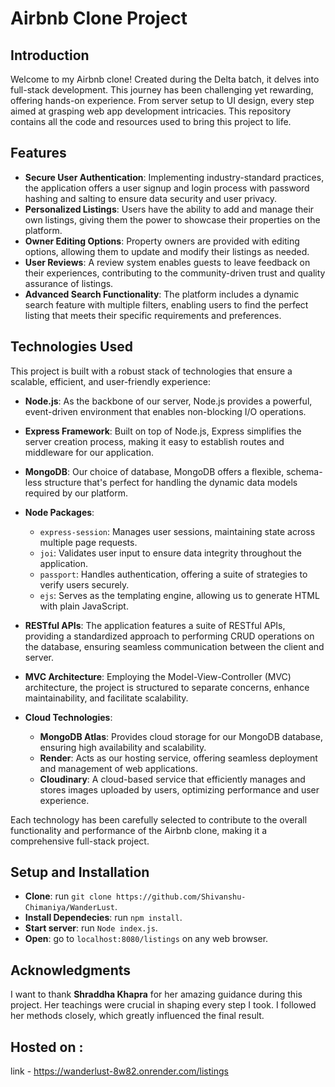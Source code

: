 # Airbnb Clone Project

## Introduction
Welcome to my Airbnb clone! Created during the Delta batch, it delves into full-stack development. 
This journey has been challenging yet rewarding, offering hands-on experience. From server setup to UI design, every step aimed at grasping web app development intricacies. 
This repository contains all the code and resources used to bring this project to life.

## Features
- **Secure User Authentication**: Implementing industry-standard practices, the application offers a user signup and login process with password hashing and salting to ensure data security and user privacy.
- **Personalized Listings**: Users have the ability to add and manage their own listings, giving them the power to showcase their properties on the platform.
- **Owner Editing Options**: Property owners are provided with editing options, allowing them to update and modify their listings as needed.
- **User Reviews**: A review system enables guests to leave feedback on their experiences, contributing to the community-driven trust and quality assurance of listings.
- **Advanced Search Functionality**: The platform includes a dynamic search feature with multiple filters, enabling users to find the perfect listing that meets their specific requirements and preferences.

## Technologies Used
This project is built with a robust stack of technologies that ensure a scalable, efficient, and user-friendly experience:

- **Node.js**: As the backbone of our server, Node.js provides a powerful, event-driven environment that enables non-blocking I/O operations.

- **Express Framework**: Built on top of Node.js, Express simplifies the server creation process, making it easy to establish routes and middleware for our application.

- **MongoDB**: Our choice of database, MongoDB offers a flexible, schema-less structure that's perfect for handling the dynamic data models required by our platform.

- **Node Packages**:
  - `express-session`: Manages user sessions, maintaining state across multiple page requests.
  - `joi`: Validates user input to ensure data integrity throughout the application.
  - `passport`: Handles authentication, offering a suite of strategies to verify users securely.
  - `ejs`: Serves as the templating engine, allowing us to generate HTML with plain JavaScript.

- **RESTful APIs**: The application features a suite of RESTful APIs, providing a standardized approach to performing CRUD operations on the database, ensuring seamless communication between the client and server.

- **MVC Architecture**: Employing the Model-View-Controller (MVC) architecture, the project is structured to separate concerns, enhance maintainability, and facilitate scalability.

- **Cloud Technologies**:
  - **MongoDB Atlas**: Provides cloud storage for our MongoDB database, ensuring high availability and scalability.
  - **Render**: Acts as our hosting service, offering seamless deployment and management of web applications.
  - **Cloudinary**: A cloud-based service that efficiently manages and stores images uploaded by users, optimizing performance and user experience.

Each technology has been carefully selected to contribute to the overall functionality and performance of the Airbnb clone, making it a comprehensive full-stack project.

## Setup and Installation
- **Clone**: run `git clone https://github.com/Shivanshu-Chimaniya/WanderLust`.
- **Install Dependecies**: run `npm install`.
- **Start server**: run `Node index.js`.
- **Open**: go to `localhost:8080/listings` on any web browser.

## Acknowledgments
I want to thank **Shraddha Khapra** for her amazing guidance during this project. Her teachings were crucial in shaping every step I took. I followed her methods closely, which greatly influenced the final result.

## Hosted on : 
link - https://wanderlust-8w82.onrender.com/listings

